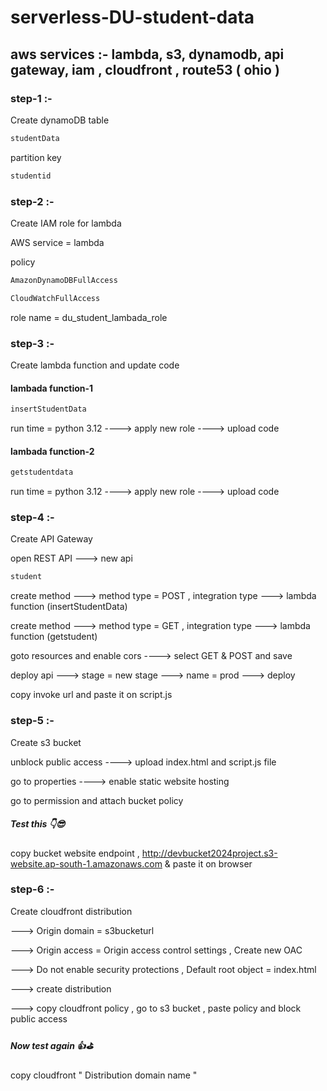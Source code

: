 # serverless-DU-student-data

## aws services :- lambda, s3, dynamodb, api gateway, iam , cloudfront , route53 ( ohio )

### step-1 :-

Create dynamoDB table

```sh
studentData
```

partition key

```sh
studentid
```

### step-2 :-

Create IAM role for lambda

AWS service = lambda

policy

```sh
AmazonDynamoDBFullAccess
```

```sh
CloudWatchFullAccess
```

role name = du_student_lambada_role

### step-3 :-

Create lambda function and update code
   
#### lambada function-1

```sh
insertStudentData
```

run time = python 3.12  ---->  apply new role  ---->  upload code

#### lambada function-2

```sh
getstudentdata
```

run time = python 3.12  ---->  apply new role  ---->  upload code

### step-4 :-

Create API Gateway

open REST API --->  new api

```sh
student
```

create method ---> method type = POST , integration type ---> lambda function (insertStudentData)

create method ---> method type = GET , integration type ---> lambda function (getstudent)

goto resources and enable cors  ---->  select GET & POST and save

deploy api  --->  stage = new stage --->  name = prod ---> deploy

copy invoke url and paste it on script.js


### step-5 :-

Create s3 bucket

unblock public access  ---->  upload index.html and script.js file

go to properties ----> enable static website hosting

go to permission and attach bucket policy

##### Test this 👇😎

copy bucket website endpoint  ,  http://devbucket2024project.s3-website.ap-south-1.amazonaws.com  & paste it on browser

### step-6 :-

Create cloudfront distribution

---> Origin domain = s3bucketurl

---> Origin access = Origin access control settings  ,  Create new OAC

---> Do not enable security protections  , Default root object = index.html

---> create distribution

---> copy cloudfront policy , go to s3 bucket ,  paste policy and block public access 

##### Now test again 👍⛳

copy cloudfront " Distribution domain name "
